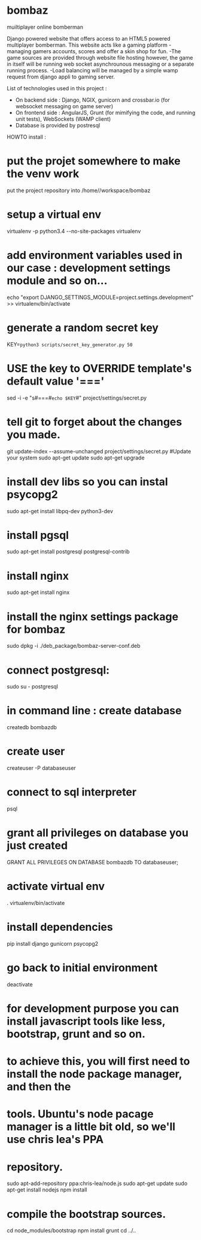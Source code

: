 # bombaz
muiltiplayer online bomberman

Django powered website that offers access to an HTML5 powered multiplayer bomberman. This website acts like a gaming platform - managing gamers accounts, scores and offer a skin shop for fun.
-The game sources are provided through website file hosting however, the game in itself will be running web socket asynchrounous messaging or a separate running process.
-Load balancing will be managed by a simple wamp request from django appli to gaming server.

List of technologies used in this project :
- On backend side : Django, NGIX, gunicorn and crossbar.io (for websocket messaging on game server) 
- On frontend side : AngularJS, Grunt (for mimifying the code, and running unit tests), WebSockets (WAMP client)
- Database is provided by postresql

HOWTO install : 
# put the projet somewhere to make the venv work
put the project repository into /home/<you>/workspace/bombaz
# setup a virtual env
virtualenv -p python3.4 --no-site-packages virtualenv
# add environment variables used in our case : development settings module and so on...
echo "export DJANGO_SETTINGS_MODULE=project.settings.development" >> virtualenv/bin/activate
# generate a random secret key
KEY=`python3 scripts/secret_key_generator.py 50`
# USE the key to OVERRIDE template's default value '==='
sed  -i -e "s#===#`echo $KEY`#" project/settings/secret.py
# tell git to forget about the changes you made.
git update-index --assume-unchanged project/settings/secret.py
#Update your system
sudo apt-get update
sudo apt-get upgrade
# install dev libs so you can instal psycopg2
sudo apt-get install libpq-dev python3-dev
# install pgsql
sudo apt-get install  postgresql postgresql-contrib
# install nginx
sudo apt-get install nginx
# install the nginx settings package for bombaz 
sudo dpkg -i ./deb_package/bombaz-server-conf.deb
# connect postgresql:
sudo su - postgresql
# in command line : create database
createdb bombazdb
# create user
createuser -P databaseuser
# connect to sql interpreter
psql
# grant all privileges on database you just created
GRANT ALL PRIVILEGES ON DATABASE bombazdb TO databaseuser;
# activate virtual env
. virtualenv/bin/activate
# install dependencies
pip install django gunicorn psycopg2
# go back to initial environment
deactivate

# for development purpose you can install javascript tools like less, bootstrap, grunt and so on.
# to achieve this, you will first need to install the node package manager, and then the 
# tools. Ubuntu's node pacage manager is a little bit old, so we'll use chris lea's PPA
# repository.
sudo apt-add-repository ppa:chris-lea/node.js
sudo apt-get update
sudo apt-get install nodejs
npm install
# compile the bootstrap sources.
cd node_modules/bootstrap
npm install
grunt 
cd ../..

